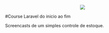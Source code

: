 <p align="center"><img src="https://laravel.com/assets/img/components/logo-laravel.svg"></p>

#Course Laravel do inicio ao fim

Screencasts de um simples controle de estoque.